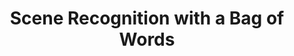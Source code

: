 ---
title: Scene Recognition with a Bag of Words
description: Classifies scene based images on the 15 Scene Database using bags of local quantized features and linear classifiers learned through support vector machines
url: #
---